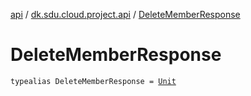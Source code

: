 [api](../index.md) / [dk.sdu.cloud.project.api](index.md) / [DeleteMemberResponse](./-delete-member-response.md)

# DeleteMemberResponse

`typealias DeleteMemberResponse = `[`Unit`](https://kotlinlang.org/api/latest/jvm/stdlib/kotlin/-unit/index.html)